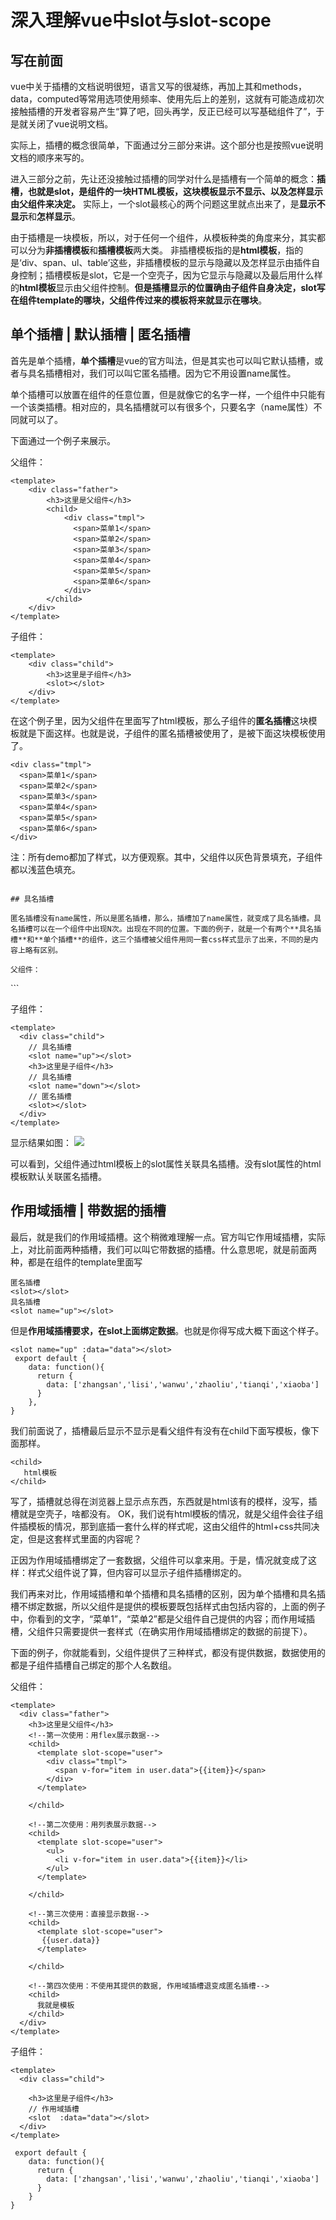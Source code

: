 # 深入理解vue中slot与slot-scope

## 写在前面

vue中关于插槽的文档说明很短，语言又写的很凝练，再加上其和methods，data，computed等常用选项使用频率、使用先后上的差别，这就有可能造成初次接触插槽的开发者容易产生“算了吧，回头再学，反正已经可以写基础组件了”，于是就关闭了vue说明文档。

实际上，插槽的概念很简单，下面通过分三部分来讲。这个部分也是按照vue说明文档的顺序来写的。

进入三部分之前，先让还没接触过插槽的同学对什么是插槽有一个简单的概念：**插槽，也就是slot，是组件的一块HTML模板，这块模板显示不显示、以及怎样显示由父组件来决定。** 实际上，一个slot最核心的两个问题这里就点出来了，是**显示不显示**和**怎样显示**。

由于插槽是一块模板，所以，对于任何一个组件，从模板种类的角度来分，其实都可以分为**非插槽模板**和**插槽模板**两大类。
非插槽模板指的是**html模板**，指的是‘div、span、ul、table’这些，非插槽模板的显示与隐藏以及怎样显示由插件自身控制；插槽模板是slot，它是一个空壳子，因为它显示与隐藏以及最后用什么样的**html模板**显示由父组件控制。**但是插槽显示的位置确由子组件自身决定，slot写在组件template的哪块，父组件传过来的模板将来就显示在哪块**。

## 单个插槽 | 默认插槽 | 匿名插槽

首先是单个插槽，**单个插槽**是vue的官方叫法，但是其实也可以叫它默认插槽，或者与具名插槽相对，我们可以叫它匿名插槽。因为它不用设置name属性。

单个插槽可以放置在组件的任意位置，但是就像它的名字一样，一个组件中只能有一个该类插槽。相对应的，具名插槽就可以有很多个，只要名字（name属性）不同就可以了。

下面通过一个例子来展示。

父组件：
```
<template>
    <div class="father">
        <h3>这里是父组件</h3>
        <child>
            <div class="tmpl">
              <span>菜单1</span>
              <span>菜单2</span>
              <span>菜单3</span>
              <span>菜单4</span>
              <span>菜单5</span>
              <span>菜单6</span>
            </div>
        </child>
    </div>
</template>
```

子组件：
```
<template>
    <div class="child">
        <h3>这里是子组件</h3>
        <slot></slot>
    </div>
</template>
```

在这个例子里，因为父组件在<child></child>里面写了html模板，那么子组件的**匿名插槽**这块模板就是下面这样。也就是说，子组件的匿名插槽被使用了，是被下面这块模板使用了。
```
<div class="tmpl">
  <span>菜单1</span>
  <span>菜单2</span>
  <span>菜单3</span>
  <span>菜单4</span>
  <span>菜单5</span>
  <span>菜单6</span>
</div>

```

注：所有demo都加了样式，以方便观察。其中，父组件以灰色背景填充，子组件都以浅蓝色填充。
```

## 具名插槽

匿名插槽没有name属性，所以是匿名插槽，那么，插槽加了name属性，就变成了具名插槽。具名插槽可以在一个组件中出现N次。出现在不同的位置。下面的例子，就是一个有两个**具名插槽**和**单个插槽**的组件，这三个插槽被父组件用同一套css样式显示了出来，不同的是内容上略有区别。

父组件：
```
<template>
  <div class="father">
    <h3>这里是父组件</h3>
    <child>
      <div class="tmpl" slot="up">
        <span>菜单1</span>
        <span>菜单2</span>
        <span>菜单3</span>
        <span>菜单4</span>
        <span>菜单5</span>
        <span>菜单6</span>
      </div>
      <div class="tmpl" slot="down">
        <span>菜单-1</span>
        <span>菜单-2</span>
        <span>菜单-3</span>
        <span>菜单-4</span>
        <span>菜单-5</span>
        <span>菜单-6</span>
      </div>
      <div class="tmpl">
        <span>菜单->1</span>
        <span>菜单->2</span>
        <span>菜单->3</span>
        <span>菜单->4</span>
        <span>菜单->5</span>
        <span>菜单->6</span>
      </div>
    </child>
  </div>
</template>
```

子组件：
```
<template>
  <div class="child">
    // 具名插槽
    <slot name="up"></slot>
    <h3>这里是子组件</h3>
    // 具名插槽
    <slot name="down"></slot>
    // 匿名插槽
    <slot></slot>
  </div>
</template>
```

显示结果如图：
![](https://github.com/cunzaizhuyi/blog-assets/blob/master/vue-slot/slot2.png?raw=true)

可以看到，父组件通过html模板上的slot属性关联具名插槽。没有slot属性的html模板默认关联匿名插槽。

## 作用域插槽 | 带数据的插槽

最后，就是我们的作用域插槽。这个稍微难理解一点。官方叫它作用域插槽，实际上，对比前面两种插槽，我们可以叫它带数据的插槽。什么意思呢，就是前面两种，都是在组件的template里面写
```
匿名插槽
<slot></slot>
具名插槽
<slot name="up"></slot>
```

但是**作用域插槽要求，在slot上面绑定数据**。也就是你得写成大概下面这个样子。
```
<slot name="up" :data="data"></slot>
 export default {
    data: function(){
      return {
        data: ['zhangsan','lisi','wanwu','zhaoliu','tianqi','xiaoba']
      }
    },
}
```

我们前面说了，插槽最后显示不显示是看父组件有没有在child下面写模板，像下面那样。
```
<child>
   html模板
</child>
```
写了，插槽就总得在浏览器上显示点东西，东西就是html该有的模样，没写，插槽就是空壳子，啥都没有。
OK，我们说有html模板的情况，就是父组件会往子组件插模板的情况，那到底插一套什么样的样式呢，这由父组件的html+css共同决定，但是这套样式里面的内容呢？

正因为作用域插槽绑定了一套数据，父组件可以拿来用。于是，情况就变成了这样：样式父组件说了算，但内容可以显示子组件插槽绑定的。

我们再来对比，作用域插槽和单个插槽和具名插槽的区别，因为单个插槽和具名插槽不绑定数据，所以父组件是提供的模板要既包括样式由包括内容的，上面的例子中，你看到的文字，“菜单1”，“菜单2”都是父组件自己提供的内容；而作用域插槽，父组件只需要提供一套样式（在确实用作用域插槽绑定的数据的前提下）。

下面的例子，你就能看到，父组件提供了三种样式，都没有提供数据，数据使用的都是子组件插槽自己绑定的那个人名数组。

父组件：
```
<template>
  <div class="father">
    <h3>这里是父组件</h3>
    <!--第一次使用：用flex展示数据-->
    <child>
      <template slot-scope="user">
        <div class="tmpl">
          <span v-for="item in user.data">{{item}}</span>
        </div>
      </template>

    </child>

    <!--第二次使用：用列表展示数据-->
    <child>
      <template slot-scope="user">
        <ul>
          <li v-for="item in user.data">{{item}}</li>
        </ul>
      </template>

    </child>

    <!--第三次使用：直接显示数据-->
    <child>
      <template slot-scope="user">
       {{user.data}}
      </template>

    </child>

    <!--第四次使用：不使用其提供的数据, 作用域插槽退变成匿名插槽-->
    <child>
      我就是模板
    </child>
  </div>
</template>
```

子组件：
```
<template>
  <div class="child">

    <h3>这里是子组件</h3>
    // 作用域插槽
    <slot  :data="data"></slot>
  </div>
</template>

 export default {
    data: function(){
      return {
        data: ['zhangsan','lisi','wanwu','zhaoliu','tianqi','xiaoba']
      }
    }
}
```



